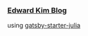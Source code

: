### [Edward Kim Blog](https://bepyan.github.io)

using [gatsby-starter-julia](https://www.gatsbyjs.com/starters/niklasmtj/gatsby-starter-julia)
